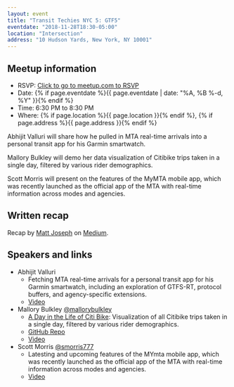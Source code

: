 ```yaml
---
layout: event
title: "Transit Techies NYC 5: GTF5"
eventdate: "2018-11-28T18:30-05:00"
location: "Intersection"
address: "10 Hudson Yards, New York, NY 10001"
---
```


## Meetup information

- RSVP: [Click to go to meetup.com to RSVP](https://www.meetup.com/Transit-Techies-NYC/events/255842450/)
- Date: {% if page.eventdate %}{{ page.eventdate | date: "%A, %B %-d, %Y" }}{% endif %}
- Time: 6:30 PM to 8:30 PM
- Where: {% if page.location %}{{ page.location }}{% endif %}, {% if page.address %}{{ page.address }}{% endif %}

Abhijit Valluri will share how he pulled in MTA real-time arrivals into a personal transit app for his Garmin smartwatch.

Mallory Bulkley will demo her data visualization of Citibike trips taken in a single day, filtered by various rider demographics.

Scott Morris will present on the features of the MyMTA mobile app, which was recently launched as the official app of the MTA with real-time information across modes and agencies.

## Written recap

Recap by [Matt Joseph](https://twitter.com/mattjoseph0) on [Medium](https://medium.com/@mattjoseph/recap-transit-techies-5-gtf5-950673bdce51).

## Speakers and links

- Abhijit Valluri
  - Fetching MTA real-time arrivals for a personal transit app for his Garmin smartwatch, including an exploration of GTFS-RT, protocol buffers, and agency-specific extensions.
  - [Video](https://www.youtube.com/watch?v=7ugSNfB-xJ0)
- Mallory Bulkley [@mallorybulkley](https://twitter.com/mallorybulkley/)
  - [A Day in the Life of Citi Bike](https://mallorybulkley.com/citi-bike-visualization/): Visualization of all Citibike trips taken in a single day, filtered by various rider demographics.
  - [GitHub Repo](https://github.com/mallorybulkley/citi-bike-visualization)
  - [Video](https://www.youtube.com/watch?v=pp2cy0DaEsA)
- Scott Morris [@smorris777](https://twitter.com/smorris777)
  - Latesting and upcoming features of the MYmta mobile app, which was recently launched as the official app of the MTA with real-time information across modes and agencies.
  - [Video](https://www.youtube.com/watch?v=W8dS1de7xEM)